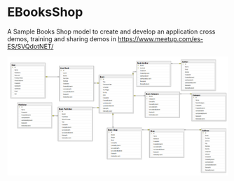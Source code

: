 # EBooksShop
A Sample Books Shop model to create and develop an application cross demos, training and sharing demos in https://www.meetup.com/es-ES/SVQdotNET/ 

![Modelo de datos](/images/datamodel.png)
